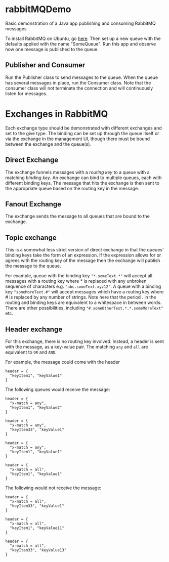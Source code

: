# rabbitMQDemo

Basic demonstration of a Java app publishing and consuming RabbitMQ messages

To install RabbitMQ on Ubuntu, go [here](https://www.vultr.com/docs/install-rabbitmq-server-ubuntu-20-04-lts). Then set
  up a new queue with the defaults applied with the name "SomeQueue". Run this app and observe how one message is published 
to the queue.

## Publisher and Consumer

Run the Publisher class to send messages to the queue. When the queue has several messages in place, run the Consumer class.
Note that the consumer class will not terminate the connection and will continuously listen for messages.

# Exchanges in RabbitMQ

Each exchange type should be demonstrated with different exchanges and set to the give type. The binding can be set up through
the queue itself or via the exchange in the management UI, though there must be bound between the exchange and the
queue(s).

## Direct Exchange

The exchange funnels messages with a _routing key_ to a queue with a matching _binding key_. An exchange can bind to 
multiple queues, each with different binding keys. The message that hits the exchange is then 
sent to the appropriate queue based on the routing key in the message.

## Fanout Exchange

The exchange sends the message to all queues that are bound to the exchange.

## Topic exchange

This is a somewhat less strict version of direct exchange in that the queues'
binding keys take the form of an expression. If the expression allows for or agrees with the routing key of the message 
then the exchange will publish the message to the queue.

For example, queue with the binding key `"*.someText.*"` will accept all messages with a routing key where * is replaced with any 
unbroken sequence of characters e.g. `"abc.someText.xyz12"`. A queue with a binding key `"someMoreText.#"` will accept messages which 
have a routing key where # is replaced by any number of strings. Note here that the period . in the routing and binding keys are 
equivalent to a whitespace in between words. There are other possibilities, including `"#.someOtherText.*.*.someMoreText"` etc.

## Header exchange

For this exchange, there is no routing key involved. Instead, a header is sent with the message, as a key-value pair. The matching `any` 
and `all` are equivalent to `OR` and `AND`.

For example, the message could come with the header

```
header = {
  "keyItem1", "keyValue1"
}
```

The following queues would receive the message:

```
header = {
  "x-match = any",
  "keyItem1", "keyValue2"
}
```

```
header = {
  "x-match = any",
  "keyItem33", "keyValue1"
}
```

```
header = {
  "x-match = any",
  "keyItem1", "keyValue1"
}
```

```
header = {
  "x-match = all",
  "keyItem1", "keyValue1"
}
```

The following would not receive the message:

```
header = {
  "x-match = all",
  "keyItem33", "keyValue1"
}
```

```
header = {
  "x-match = all",
  "keyItem1", "keyValue11"
}
```

```
header = {
  "x-match = all",
  "keyItem33", "keyValue13"
}
```